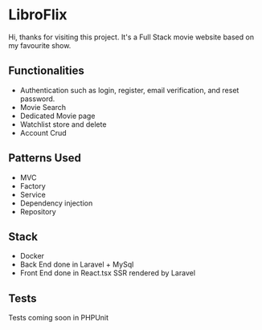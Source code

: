 # LibroFlix

Hi, thanks for visiting this project. It's a Full Stack movie website based on my favourite show.

## Functionalities

- Authentication such as login, register, email verification, and reset password.
- Movie Search
- Dedicated Movie page
- Watchlist store and delete
- Account Crud



## Patterns Used

- MVC
- Factory
- Service
- Dependency injection
- Repository

## Stack
- Docker
- Back End done in Laravel + MySql
- Front End done in React.tsx SSR rendered by Laravel

## Tests

Tests coming soon in PHPUnit
